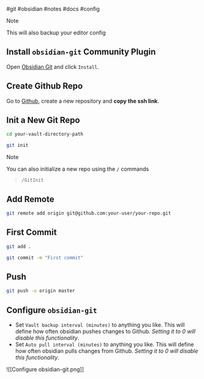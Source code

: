 #git #obsidian #notes #docs #config 

> [!note]
> This will also backup your editor config

## Install `obsidian-git` Community Plugin

Open [Obsidian Git](obsidian://show-plugin?id=obsidian-git) and click `Install`.

## Create Github Repo

Go to [Github](htttps://github.com), create a new repository and **copy the ssh link**.

## Init a New Git Repo

```bash
cd your-vault-directory-path
```

```bash
git init
```

> [!NOTE]
You can also initialize a new repo using the `/`  commands
> `/GitInit`

## Add Remote

```bash
git remote add origin git@github.com:your-user/your-repo.git
```

## First Commit

```bash
git add .
```

```bash
git commit -m "First commit"
```

## Push

```bash
git push -u origin master
```

## Configure `obsidian-git`

- Set `Vault backup interval (minutes)` to anything you like. This will define how often obsidian pushes changes to Github. *Setting it to 0 will disable this functionality*.
- Set `Auto pull interval (minutes)` to anything you like. This will define how often obsidian pulls changes from Github. *Setting it to 0 will disable this functionality*.

![[Configure obsidian-git.png]]